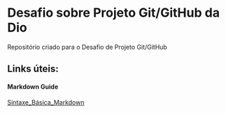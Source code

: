 # Desafio sobre Projeto Git/GitHub da Dio
Repositório criado para o Desafio de Projeto Git/GitHub

## Links úteis:

#### Markdown Guide
[Sintaxe_Básica_Markdown](https://www.markdownguide.org/basic-syntax/)
